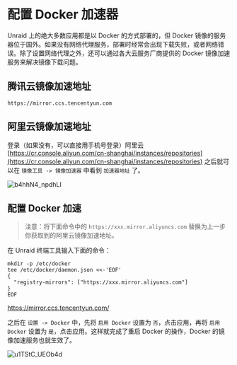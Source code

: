# 配置 Docker 加速器

Unraid 上的绝大多数应用都是以 Docker 的方式部署的，但 Docker 镜像的服务器位于国外。如果没有网络代理服务，部署时经常会出现下载失败，或者网络错误。除了设置网络代理之外，还可以通过各大云服务厂商提供的 Docker 镜像加速服务来解决镜像下载问题。

## 腾讯云镜像加速地址

```
https://mirror.ccs.tencentyun.com
```

## 阿里云镜像加速地址

登录（如果没有，可以直接用手机号登录）阿里云 [https://cr.console.aliyun.com/cn-shanghai/instances/repositories](https://cr.console.aliyun.com/cn-shanghai/instances/repositories) 之后就可以在 `镜像工具 -> 镜像加速器` 中看到 `加速器地址` 了。

![b4hhN4_npdhLI](https://img.slarker.me/blog/b4hhN4_npdhLI.png)

## 配置 Docker 加速

> 注意：将下面命令中的 `https://xxx.mirror.aliyuncs.com`  替换为上一步你获取到的阿里云镜像加速地址。

在 Unraid 终端工具输入下面的命令：

```
mkdir -p /etc/docker
tee /etc/docker/daemon.json <<-'EOF'
{
  "registry-mirrors": ["https://xxx.mirror.aliyuncs.com"]
}
EOF
```

https://mirror.ccs.tencentyun.com/

之后在 `设置 -> Docker` 中，先将 `启用 Docker` 设置为 `否`，点击应用，再将 `启用 Docker` 设置为 `是`，点击应用。这样就完成了重启 Docker 的操作，Docker 的镜像加速服务也就生效了。

![u1TStC_UEOb4d](https://img.slarker.me/blog/u1TStC_UEOb4d.png)